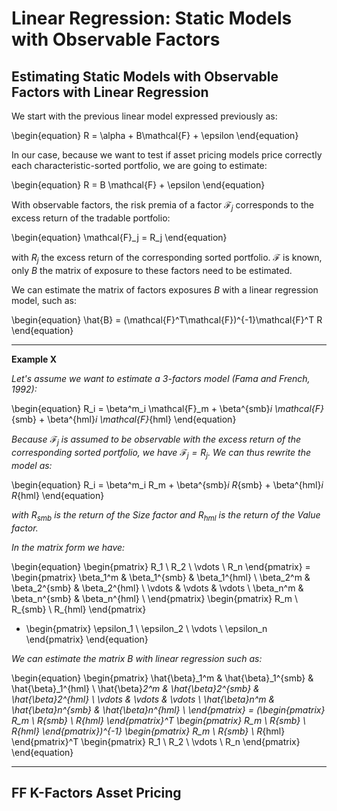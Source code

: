 # Linear Regression: Static Models with Observable Factors
## Estimating Static Models with Observable Factors with Linear Regression

We start with the previous linear model expressed previously as:

\begin{equation}
R = \alpha + B\mathcal{F} + \epsilon
\end{equation}

In our case, because we want to test if asset pricing models price correctly each characteristic-sorted portfolio, we are going to estimate:

\begin{equation}
R = B \mathcal{F} + \epsilon
\end{equation}

With observable factors, the risk premia of a factor $\mathcal{F}_j$ corresponds to the excess return of the tradable portfolio:

\begin{equation}
\mathcal{F}_j = R_j
\end{equation}

with $R_j$ the excess return of the corresponding sorted portfolio. $\mathcal{F}$ is known, only $B$ the matrix of exposure to these factors need to be estimated. 

We can estimate the matrix of factors exposures $B$ with a linear regression model, such as:

\begin{equation}
\hat{B} = (\mathcal{F}^T\mathcal{F})^{-1}\mathcal{F}^T R
\end{equation}

---
**Example X**

*Let's assume we want to estimate a 3-factors model (Fama and French, 1992):*

\begin{equation}
R_i = \beta^m_i \mathcal{F}_m + \beta^{smb}_i \mathcal{F}_{smb} + \beta^{hml}_i \mathcal{F}_{hml}
\end{equation}

*Because $\mathcal{F}_j$ is assumed to be observable with the excess return of the corresponding sorted portfolio, we have $\mathcal{F}_j = R_j$. We can thus rewrite the model as:*

\begin{equation}
R_i = \beta^m_i R_m + \beta^{smb}_i R_{smb} + \beta^{hml}_i R_{hml}
\end{equation}


*with $R_{smb}$ is the return of the Size factor and $R_{hml}$ is the return of the Value factor.*

*In the matrix form we have:*

\begin{equation}
\begin{pmatrix}
R_1 \\
R_2 \\
\vdots \\
R_n
\end{pmatrix} = 
\begin{pmatrix}
\beta_1^m & \beta_1^{smb} & \beta_1^{hml} \\
\beta_2^m & \beta_2^{smb} & \beta_2^{hml} \\
\vdots & \vdots & \vdots \\
\beta_n^m & \beta_n^{smb} & \beta_n^{hml} \\
\end{pmatrix}
\begin{pmatrix}
R_m \\
R_{smb} \\ 
R_{hml}
\end{pmatrix}
+ \begin{pmatrix}
\epsilon_1 \\
\epsilon_2 \\
\vdots \\
\epsilon_n
\end{pmatrix}
\end{equation}

*We can estimate the matrix $B$ with linear regression such as:*

\begin{equation}
\begin{pmatrix}
\hat{\beta}_1^m & \hat{\beta}_1^{smb} & \hat{\beta}_1^{hml} \\
\hat{\beta}_2^m & \hat{\beta}_2^{smb} & \hat{\beta}_2^{hml} \\
\vdots & \vdots & \vdots \\
\hat{\beta}_n^m & \hat{\beta}_n^{smb} & \hat{\beta}_n^{hml} \\
\end{pmatrix} = 
(\begin{pmatrix}
R_m \\
R_{smb} \\ 
R_{hml}
\end{pmatrix}^T \begin{pmatrix}
R_m \\
R_{smb} \\ 
R_{hml}
\end{pmatrix})^{-1}
\begin{pmatrix}
R_m \\
R_{smb} \\ 
R_{hml}
\end{pmatrix}^T
\begin{pmatrix}
R_1 \\
R_2 \\
\vdots \\
R_n
\end{pmatrix}
\end{equation}

---




## FF K-Factors Asset Pricing